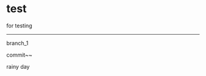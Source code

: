 # test
for testing

-------------------------------------------------------------------------------
branch_1

commit~~

rainy day
